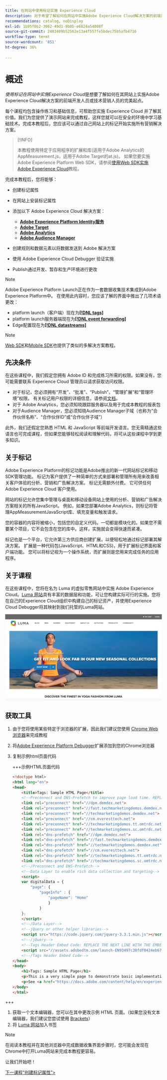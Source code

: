 ```yaml
---
title: 在网站中使用标记实施 Experience Cloud
description: 对于希望了解如何在网站中实施Adobe Experience Cloud解决方案的前端开发人员或技术营销人员而言，“使用标签在网站中实施Experience Cloud”是他们的最佳起点。
recommendations: catalog, noDisplay
exl-id: 1b95f0b2-3062-49d1-9b0b-e6824a54008f
source-git-commit: 2483409b52562e13a4f557fe5bdec75b5afb4716
workflow-type: tm+mt
source-wordcount: '851'
ht-degree: 36%

---
```


# 概述

_使用标记在网站中实施Experience Cloud_&#x200B;是想要了解如何在其网站上实施Adobe Experience Cloud解决方案的前端开发人员或技术营销人员的完美起点。

每个课程均包含操作练习和基础信息，可帮助您实施 Experience Cloud 并了解其价值。我们为您提供了演示网站来完成教程，这样您就可以在安全的环境中学习基础技术。完成本教程后，您应该可以通过自己网站上的标记开始实施所有营销解决方案。

>[!INFO]
>
>本教程使用特定于应用程序的扩展和库(适用于Adobe Analytics的AppMeasurement.js，适用于Adobe Target的at.js)。 如果您要实施Adobe Experience Platform Web SDK，请参阅[使用Web SDK实施Adobe Experience Cloud](/help/tutorial-web-sdk/overview.md)教程。


完成本教程后，您将能够：

* 创建标记属性

* 在网站上安装标记属性

* 添加以下 Adobe Experience Cloud 解决方案：
   * **[Adobe Experience Platform Identity服务](id-service.md)**
   * **[Adobe Target](target.md)**
   * **[Adobe Analytics](analytics.md)**
   * **[Adobe Audience Manager](audience-manager.md)**

* 创建规则和数据元素以将数据发送到 Adobe 解决方案

* 使用 Adobe Experience Cloud Debugger 验证实施

* Publish通过开发、暂存和生产环境进行更改

>[!NOTE]
>
>Adobe Experience Platform Launch正在作为一套数据收集技术集成到Adobe Experience Platform中。 在使用此内容时，您应该了解的界面中推出了几项术语更改：
>
> * platform launch（客户端）现在为&#x200B;**[[!DNL tags]](https://experienceleague.adobe.com/docs/experience-platform/tags/home.html)**
> * platform launch服务器端现在为&#x200B;**[[!DNL event forwarding]](https://experienceleague.adobe.com/docs/experience-platform/tags/event-forwarding/overview.html)**
> * Edge配置现在为&#x200B;**[[!DNL datastreams]](https://experienceleague.adobe.com/docs/experience-platform/edge/fundamentals/datastreams.html)**

>[!NOTE]
>
>[Web SDK](../tutorial-web-sdk/overview.md)和[Mobile SDK](../tutorial-mobile-sdk/overview.md)也提供了类似的多解决方案教程。

## 先决条件

在这些课程中，我们假定您拥有 Adobe ID 和完成练习所需的权限。如果没有，您可能需要联系 Experience Cloud 管理员以请求获取访问权限。

* 对于标记，您必须拥有“开发”、“批准”、“Publish”、“管理扩展”和“管理环境”权限。 有关标记用户权限的详细信息，请参阅[文档](https://experienceleague.adobe.com/docs/experience-platform/tags/admin/user-permissions.html)。
* 对于 Adobe Analytics，您必须知晓跟踪服务器以及用于完成本教程的报表包
* 对于Audience Manager，您必须知晓Audience Manager子域（也称为“合作伙伴名称”、“合作伙伴ID”或“合作伙伴子域”）

此外，我们还假定您熟悉 HTML 和 JavaScript 等前端开发语言。您无需精通这些语言也可完成课程，但如果您能够轻松阅读和理解代码，将可从这些课程中学到更多知识。

## 关于标记

Adobe Experience Platform的标记功能是Adobe推出的新一代网站标记和移动SDK管理功能。 标记为客户提供了一种简单的方式来部署和管理所有用来改善相关客户体验的分析、营销和广告解决方案。 标记无需额外付费。 它可供任何 Adobe Experience Cloud 客户使用。

网站的标记允许您集中管理与桌面和移动设备网站上使用的分析、营销和广告解决方案相关的所有JavaScript。 例如，如果您部署Adobe Analytics，则标记将管理AppMeasurementJavaScript库、填充变量和触发请求。

您的容器的内容将被缩小，包括您的自定义代码。一切都是模块化的。如果您不需要某个项目，它不会包含在您的库中。这样，实施就会变得快速而紧凑。

标记也是一个平台，它允许第三方供应商创建扩展，以便轻松地通过标记部署其解决方案。 扩展是一种代码包(JavaScript、HTML和CSS)，用于扩展标记界面和客户端功能。 您可以将标记视为一个操作系统，而扩展则是您用来完成任务的应用程序。

## 关于课程

在这些课程中，您将在名为 Luma 的虚拟零售网站中实施 Adobe Experience Cloud。[Luma 网站](https://luma.enablementadobe.com/content/luma/us/en.html)具有丰富的数据层和功能，可让您构建实际可行的实施。您将在自己的Experience Cloud组织中构建自己的标记资产，并使用Experience Cloud Debugger将其映射到我们托管的Luma网站。

[![Luma网站](images/overview-luma.png)](https://luma.enablementadobe.com/content/luma/us/en.html)

## 获取工具

1. 由于您将使用某些特定于浏览器的扩展，因此我们建议您使用 [Chrome Web 浏览器](https://www.google.com/chrome/)来完成教程
1. 将[Adobe Experience Platform Debugger](https://chromewebstore.google.com/detail/adobe-experience-platform/bfnnokhpnncpkdmbokanobigaccjkpob)扩展添加到您的Chrome浏览器
1. 复制示例html页面代码

   +++示例HTML页面代码

   ```html
   <!doctype html>
   <html lang="en">
   <head>
       <title>Tags: Sample HTML Page</title>
       <!--Preconnect and DNS-Prefetch to improve page load time. REPLACE "techmarketingdemos" WITH YOUR OWN AAM PARTNER ID, TARGET CLIENT CODE, AND ANALYTICS TRACKING SERVER-->
       <link rel="preconnect" href="//dpm.demdex.net">
       <link rel="preconnect" href="//fast.techmarketingdemos.demdex.net">
       <link rel="preconnect" href="//techmarketingdemos.demdex.net">
       <link rel="preconnect" href="//cm.everesttech.net">
       <link rel="preconnect" href="//techmarketingdemos.tt.omtrdc.net">
       <link rel="preconnect" href="//techmarketingdemos.sc.omtrdc.net">
       <link rel="dns-prefetch" href="//dpm.demdex.net">
       <link rel="dns-prefetch" href="//fast.techmarketingdemos.demdex.net">
       <link rel="dns-prefetch" href="//techmarketingdemos.demdex.net">
       <link rel="dns-prefetch" href="//cm.everesttech.net">
       <link rel="dns-prefetch" href="//techmarketingdemos.tt.omtrdc.net">
       <link rel="dns-prefetch" href="//techmarketingdemos.sc.omtrdc.net">
       <!--/Preconnect and DNS-Prefetch-->
       <!--Data Layer to enable rich data collection and targeting-->
       <script>
       var digitalData = {
           "page": {
               "pageInfo" : {
                   "pageName": "Home"
                   }
               }
       };
       </script>
       <!--/Data Layer-->
       <!--jQuery or other helper libraries-->
       <script src="https://code.jquery.com/jquery-3.3.1.min.js"></script>
       <!--/jQuery-->
       <!--Tags Header Embed Code: REPLACE THE NEXT LINE WITH THE EMBED CODE FROM YOUR OWN DEVELOPMENT ENVIRONMENT-->
       <script src="//assets.adobedtm.com/launch-EN93497c30fdf0424eb678d5f4ffac66dc.min.js" async></script>
       <!--/Tags Header Embed Code-->
   </head>
   <body>
       <h1>Tags: Sample HTML Page</h1>
       <p>This is a very simple page to demonstrate basic implementation concepts of Tags</p>
       <p>See <a href="https://docs.adobe.com/content/help/en/experience-cloud/implementing-in-websites-with-launch/index.html">Implementing the Experience Cloud in Websites with Tags</a> for the complete tutorial</p>
   </body>
   </html>
   ```

+++

1. 获取一个文本编辑器，您可以在其中更改示例 HTML 页面。（如果您没有文本编辑器，我们建议您尝试使用 [Brackets](https://brackets.io/)）
1. 将 [Luma 网站](https://luma.enablementadobe.com/content/luma/us/en.html)加入书签

>[!NOTE]
>
>在阅读本教程并在其他浏览器中完成数据收集界面步骤时，您可能会发现在Chrome中打开Luma网站来完成本教程更容易。

让我们开始吧！

[下一课程“创建标记属性”>](create-a-property.md)
